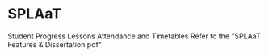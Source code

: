 # SPLAaT
Student Progress Lessons Attendance and Timetables
Refer to the "SPLAaT Features & Dissertation.pdf" 
